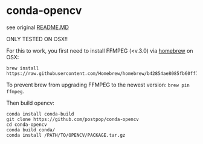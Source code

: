 conda-opencv
============

see original [README.MD](https://github.com/menpo/conda-opencv)

ONLY TESTED ON OSX!!

For this to work, you first need to install FFMPEG (<v.3.0) via [homebrew](http://brew.sh) on OSX:
```
brew install https://raw.githubusercontent.com/Homebrew/homebrew/b42854ae8085fb60ff72a47021a683373ed97e7b/Library/Formula/ffmpeg.rb
```
To prevent brew from upgrading FFMPEG to the newest version: `brew pin ffmpeg`.

Then build opencv:
```
conda install conda-build
git clone https://github.com/postpop/conda-opencv
cd conda-opencv 
conda build conda/
conda install /PATH/TO/OPENCV/PACKAGE.tar.gz
```
